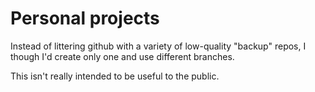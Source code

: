 # Personal projects

Instead of littering github with a variety of low-quality "backup"
repos, I though I'd create only one and use different branches.

This isn't really intended to be useful to the public.
